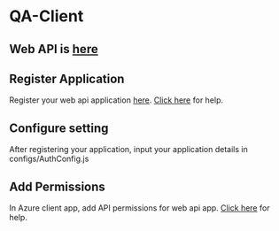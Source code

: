 # QA-Client

## Web API is [here](https://github.com/sarthakdixit/QA-Server/tree/main)


## Register Application

Register your web api application [here](https://portal.azure.com/#view/Microsoft_AAD_RegisteredApps/ApplicationsListBlade). [Click here](https://learn.microsoft.com/en-us/azure/active-directory/develop/quickstart-register-app) for help.


## Configure setting

After registering your application, input your application details in configs/AuthConfig.js

## Add Permissions

In Azure client app, add API permissions for web api app. [Click here](https://learn.microsoft.com/en-us/azure/active-directory/develop/quickstart-configure-app-access-web-apis) for help.
